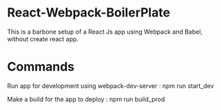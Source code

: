 # React-Webpack-BoilerPlate
This is a barbone setup of a React Js app using Webpack and Babel, without create react app.

# Commands

Run app for development using webpack-dev-server : npm run start_dev

Make a build for the app to deploy : npm run build_prod
